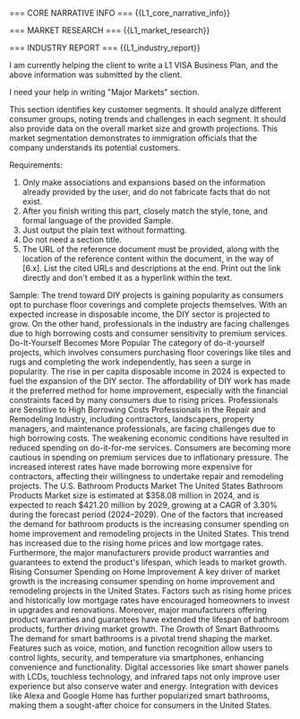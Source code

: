 === CORE NARRATIVE INFO ===
{{L1_core_narrative_info}}

=== MARKET RESEARCH ===
{{L1_market_research}}

=== INDUSTRY REPORT ===
{{L1_industry_report}}

I am currently helping the client to write a L1 VISA Business Plan, and the above information was submitted by the client.

I need your help in writing "Major Markets" section.

This section identifies key customer segments. It should analyze different consumer groups, noting trends and challenges in each segment. It should also provide data on the overall market size and growth projections. This market segmentation demonstrates to immigration officials that the company understands its potential customers.


Requirements:
1. Only make associations and expansions based on the information already provided by the user, and do not fabricate facts that do not exist.
2. After you finish writing this part, closely match the style, tone, and formal language of the provided Sample.
3. Just output the plain text without formatting.
4. Do not need a section title.
5. The URL of the reference document must be provided, along with the location of the reference content within the document, in the way of [6.x]. List the cited URLs and descriptions at the end. Print out the link directly and don't embed it as a hyperlink within the text.


Sample:
The trend toward DIY projects is gaining popularity as consumers opt to purchase floor coverings and complete projects themselves. With an expected increase in disposable income, the DIY sector is projected to grow. On the other hand, professionals in the industry are facing challenges due to high borrowing costs and consumer sensitivity to premium services.
Do-It-Yourself Becomes More Popular
The category of do-it-yourself projects, which involves consumers purchasing floor coverings like tiles and rugs and completing the work independently, has seen a surge in popularity. The rise in per capita disposable income in 2024 is expected to fuel the expansion of the DIY sector. The affordability of DIY work has made it the preferred method for home improvement, especially with the financial constraints faced by many consumers due to rising prices.
Professionals are Sensitive to High Borrowing Costs
Professionals in the Repair and Remodeling Industry, including contractors, landscapers, property managers, and maintenance professionals, are facing challenges due to high borrowing costs. The weakening economic conditions have resulted in reduced spending on do-it-for-me services. Consumers are becoming more cautious in spending on premium services due to inflationary pressure. The increased interest rates have made borrowing more expensive for contractors, affecting their willingness to undertake repair and remodeling projects.
The U.S. Bathroom Products Market
The United States Bathroom Products Market size is estimated at $358.08 million in 2024, and is expected to reach $421.20 million by 2029, growing at a CAGR of 3.30% during the forecast period (2024–2029). 
One of the factors that increased the demand for bathroom products is the increasing consumer spending on home improvement and remodeling projects in the United States. This trend has increased due to the rising home prices and low mortgage rates. Furthermore, the major manufacturers provide product warranties and guarantees to extend the product's lifespan, which leads to market growth.
Rising Consumer Spending on Home Improvement
A key driver of market growth is the increasing consumer spending on home improvement and remodeling projects in the United States. Factors such as rising home prices and historically low mortgage rates have encouraged homeowners to invest in upgrades and renovations. Moreover, major manufacturers offering product warranties and guarantees have extended the lifespan of bathroom products, further driving market growth.
The Growth of Smart Bathrooms
The demand for smart bathrooms is a pivotal trend shaping the market. Features such as voice, motion, and function recognition allow users to control lights, security, and temperature via smartphones, enhancing convenience and functionality. Digital accessories like smart shower panels with LCDs, touchless technology, and infrared taps not only improve user experience but also conserve water and energy. Integration with devices like Alexa and Google Home has further popularized smart bathrooms, making them a sought-after choice for consumers in the United States.